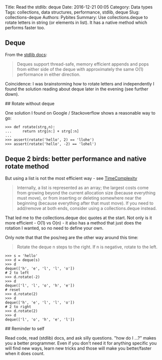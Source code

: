 Title: Read the stdlib: deque
Date: 2016-12-21 00:05
Category: Data types
Tags: collections, data structures, performance, stdlib, deque
Slug: collections-deque
Authors: Pybites
Summary: Use collections.deque to rotate letters in string (or elements in list). It has a native method which performs faster too.

## Deque

From the [stdlib docs](https://docs.python.org/2/library/collections.html#collections.deque):

> Deques support thread-safe, memory efficient appends and pops from either side of the deque with approximately the same O(1) performance in either direction.

Coincidence: I was brainstorming how to rotate letters and independently I found the solution reading about deque later in the evening (see further down).

## Rotate without deque

One solution I found on Google / Stackoverflow shows a reasonable way to go:

	>>> def rotate(strg,n):
	...     return strg[n:] + strg[:n]
	... 
	>>> assert(rotate('hello', 2) == 'llohe')
	>>> assert(rotate('hello', -2) == 'lohel')

## Deque 2 birds: better performance and native rotate method

But using a list is not the most efficient way - see [TimeComplexity](https://wiki.python.org/moin/TimeComplexity)

> Internally, a list is represented as an array; the largest costs come from growing beyond the current allocation size (because everything must move), or from inserting or deleting somewhere near the beginning (because everything after that must move). If you need to add/remove at both ends, consider using a collections.deque instead.

That led me to the collections.deque doc quotes at the start. Not only is it more efficient - O(1) vs O(n) - it also has a method that just does the rotation I wanted, so no need to define your own. 

Only note that that the pos/neg are the other way around this time:

> Rotate the deque n steps to the right. If n is negative, rotate to the left.

	>>> s = 'hello'
	>>> d = deque(s)
	>>> d
	deque(['h', 'e', 'l', 'l', 'o'])
	# 2 to left
	>>> d.rotate(-2)
	>>> d
	deque(['l', 'l', 'o', 'h', 'e'])
	# reset
	>>> d.rotate(2)
	>>> d
	deque(['h', 'e', 'l', 'l', 'o'])
	# 2 to right
	>>> d.rotate(2)
	>>> d
	deque(['l', 'o', 'h', 'e', 'l'])

## Reminder to self

Read code, read (stdlib) docs, and ask silly questions. "how do I ...?" makes you a better programmer. Even if you don't need it for anything specific you will find new ways, learn new tricks and those will make you better/faster when it does count.
